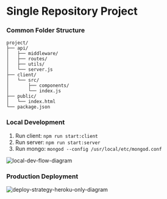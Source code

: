 
# Single Repository Project

### Common Folder Structure
```
project/
├── api/
│   ├── middleware/
│   ├── routes/
│   ├── utils/
│   └── server.js
├── client/
│   └── src/
│       ├── components/
│       └── index.js
├── public/
│   └── index.html
└── package.json
```

### Local Development
1. Run client: `npm run start:client`
2. Run server: `npm run start:server`
3. Run mongo: `mongod --config /usr/local/etc/mongod.conf`

![local-dev-flow-diagram](https://user-images.githubusercontent.com/2818462/56858145-89f87e80-6943-11e9-9afd-ce5c6a13eab4.png)


### Production Deployment
![deploy-strategy-heroku-only-diagram](https://user-images.githubusercontent.com/2818462/56858197-49e5cb80-6944-11e9-98ad-5ec439314e50.png)
